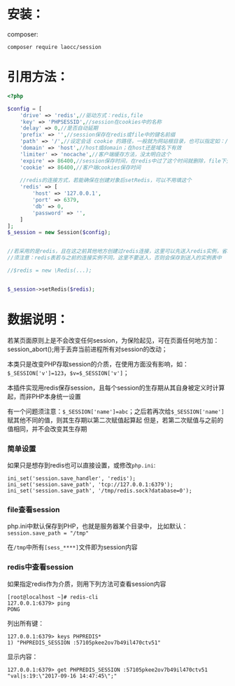 # 安装：

composer:

```
composer require laocc/session
```

# 引用方法：

```php
<?php

$config = [
    'drive' => 'redis',//驱动方式：redis,file
    'key' => 'PHPSESSID',//session在cookies中的名称
    'delay' => 0,//是否自动延期
    'prefix' => '',//session保存在redis或file中的键名前缀
    'path' => '/',//设定会话 cookie 的路径，一般就为网站根目录，也可以指定如：/admin
    'domain' => 'host',//host或domain；在host还是域名下有效
    'limiter' => 'nocache',//客户端缓存方法，没太明白这个
    'expire' => 86400,//session保存时间，在redis中过了这个时间就删除，file下无作用
    'cookie' => 86400,//客户端cookies保存时间
    
    //redis的连接方式，若能确保在创建对象后setRedis，可以不用填这个
    'redis' => [
        'host' => '127.0.0.1',
        'port' => 6379,
        'db' => 0,
        'password' => '',
    ]
];
$_session = new Session($config);


//若采用的是redis，且在这之前其他地方创建过redis连接，这里可以先送入redis实例，省略session再次连redis
//须注意：redis表若与之前的连接实例不同，这里不要送入，否则会保存到送入的实例表中

//$redis = new \Redis(...);


$_session->setRedis($redis);

```

# 数据说明：

若某页面原则上是不会改变任何session，为保险起见，可在页面任何地方加：session_abort();用于丢弃当前进程所有对session的改动；

本类只是改变PHP存取session的介质，在使用方面没有影响，如：`$_SESSION['v']=123`，`$v=$_SESSION['v']`；

本插件实现用redis保存session，且每个session的生存期从其自身被定义时计算起，而非PHP本身统一设置

有一个问题须注意：`$_SESSION['name']=abc`；之后若再次给`$_SESSION['name']`赋其他不同的值，则其生存期以第二次赋值起算起 但是，若第二次赋值与之前的值相同，并不会改变其生存期

### 简单设置

如果只是想存到redis也可以直接设置，或修改`php.ini`:

```
ini_set('session.save_handler', 'redis');
ini_set('session.save_path', 'tcp://127.0.0.1:6379');
ini_set('session.save_path', '/tmp/redis.sock?database=0');
```

### file查看session

php.ini中默认保存到PHP，也就是服务器某个目录中， 比如默认：`session.save_path = "/tmp"`

在`/tmp`中所有`[sess_****]`文件即为session内容

### redis中查看session

如果指定redis作为介质，则用下列方法可查看session内容

```
[root@localhost ~]# redis-cli
127.0.0.1:6379> ping
PONG
```

列出所有键：

```
127.0.0.1:6379> keys PHPREDIS*
1) "PHPREDIS_SESSION :57105pkee2ov7b49il470ctv51"
```

显示内容：

```
127.0.0.1:6379> get PHPREDIS_SESSION :57105pkee2ov7b49il470ctv51
"val|s:19:\"2017-09-16 14:47:45\";"
```